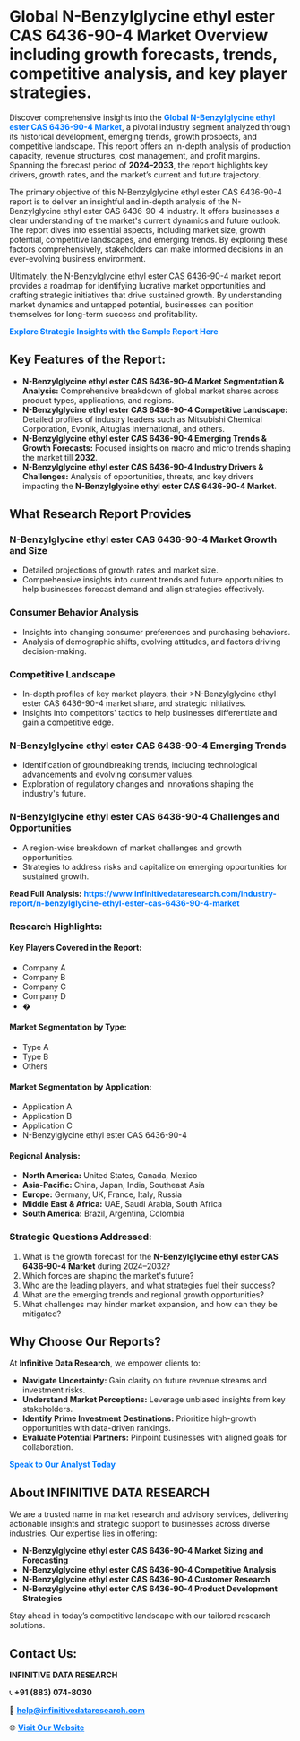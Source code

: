 <h1>Global N-Benzylglycine ethyl ester CAS 6436-90-4 Market Overview including growth forecasts, trends, competitive analysis, and key player strategies.</h1>
<p>
Discover comprehensive insights into the 
<a href="https://www.infinitivedataresearch.com/industry-report/n-benzylglycine-ethyl-ester-cas-6436-90-4-market" rel="dofollow" style="color: #007BFF; text-decoration: none;"><strong>Global N-Benzylglycine ethyl ester CAS 6436-90-4 Market</strong></a>, a pivotal industry segment analyzed through its historical development, emerging trends, growth prospects, and competitive landscape. This report offers an in-depth analysis of production capacity, revenue structures, cost management, and profit margins. Spanning the forecast period of <strong>2024–2033</strong>, the report highlights key drivers, growth rates, and the market’s current and future trajectory.
</p>
<p>
The primary objective of this N-Benzylglycine ethyl ester CAS 6436-90-4 report is to deliver an insightful and in-depth analysis of the N-Benzylglycine ethyl ester CAS 6436-90-4 industry. It offers businesses a clear understanding of the market's current dynamics and future outlook. The report dives into essential aspects, including market size, growth potential, competitive landscapes, and emerging trends. By exploring these factors comprehensively, stakeholders can make informed decisions in an ever-evolving business environment.
</p>
<p>
Ultimately, the N-Benzylglycine ethyl ester CAS 6436-90-4 market report provides a roadmap for identifying lucrative market opportunities and crafting strategic initiatives that drive sustained growth. By understanding market dynamics and untapped potential, businesses can position themselves for long-term success and profitability.
</p>
<p>
<a href="https://www.infinitivedataresearch.com/request-sample/reportId=103996" style="color: #007BFF; text-decoration: none;"><strong>Explore Strategic Insights with the Sample Report Here</strong></a>
</p>

<h2>Key Features of the Report:</h2>
<ul>
<li><strong>N-Benzylglycine ethyl ester CAS 6436-90-4 Market Segmentation & Analysis:</strong> Comprehensive breakdown of global market shares across product types, applications, and regions.</li>
<li><strong>N-Benzylglycine ethyl ester CAS 6436-90-4 Competitive Landscape:</strong> Detailed profiles of industry leaders such as Mitsubishi Chemical Corporation, Evonik, Altuglas International, and others.</li>
<li><strong>N-Benzylglycine ethyl ester CAS 6436-90-4 Emerging Trends & Growth Forecasts:</strong> Focused insights on macro and micro trends shaping the market till <strong>2032</strong>.</li>
<li><strong>N-Benzylglycine ethyl ester CAS 6436-90-4 Industry Drivers & Challenges:</strong> Analysis of opportunities, threats, and key drivers impacting the <strong>N-Benzylglycine ethyl ester CAS 6436-90-4 Market</strong>.</li>
</ul>

<h2>What Research Report Provides</h2>
<h3>N-Benzylglycine ethyl ester CAS 6436-90-4 Market Growth and Size</h3>
<ul>
<li>Detailed projections of growth rates and market size.</li>
<li>Comprehensive insights into current trends and future opportunities to help businesses forecast demand and align strategies effectively.</li>
</ul>

<h3>Consumer Behavior Analysis</h3>
<ul>
<li>Insights into changing consumer preferences and purchasing behaviors.</li>
<li>Analysis of demographic shifts, evolving attitudes, and factors driving decision-making.</li>
</ul>

<h3>Competitive Landscape</h3>
<ul>
<li>In-depth profiles of key market players, their >N-Benzylglycine ethyl ester CAS 6436-90-4 market share, and strategic initiatives.</li>
<li>Insights into competitors' tactics to help businesses differentiate and gain a competitive edge.</li>
</ul>

<h3>N-Benzylglycine ethyl ester CAS 6436-90-4 Emerging Trends</h3>
<ul>
<li>Identification of groundbreaking trends, including technological advancements and evolving consumer values.</li>
<li>Exploration of regulatory changes and innovations shaping the industry's future.</li>
</ul>

<h3>N-Benzylglycine ethyl ester CAS 6436-90-4 Challenges and Opportunities</h3>
<ul>
<li>A region-wise breakdown of market challenges and growth opportunities.</li>
<li>Strategies to address risks and capitalize on emerging opportunities for sustained growth.</li>
</ul>
<p><strong>Read Full Analysis:</strong> <a href="https://www.infinitivedataresearch.com/industry-report/n-benzylglycine-ethyl-ester-cas-6436-90-4-market" rel="dofollow" style="color: #007BFF; text-decoration: none;"><strong>https://www.infinitivedataresearch.com/industry-report/n-benzylglycine-ethyl-ester-cas-6436-90-4-market</strong></a></p>
<h3>Research Highlights:</h3>
<h4>Key Players Covered in the Report:</h4>
<ul><li>Company A</li><li>Company B</li><li>Company C</li><li>Company D</li><li>�</li></ul>
<h4>Market Segmentation by Type:</h4>
<ul><li>Type A</li><li>Type B</li><li>Others</li></ul>
<h4>Market Segmentation by Application:</h4>
<ul><li>Application A</li><li>Application B</li><li>Application C</li><li>N-Benzylglycine ethyl ester CAS 6436-90-4</li></ul>

<h4>Regional Analysis:</h4>
<ul>
<li><strong>North America:</strong> United States, Canada, Mexico</li>
<li><strong>Asia-Pacific:</strong> China, Japan, India, Southeast Asia</li>
<li><strong>Europe:</strong> Germany, UK, France, Italy, Russia</li>
<li><strong>Middle East & Africa:</strong> UAE, Saudi Arabia, South Africa</li>
<li><strong>South America:</strong> Brazil, Argentina, Colombia</li>
</ul>

<h3>Strategic Questions Addressed:</h3>
<ol>
<li>What is the growth forecast for the <strong>N-Benzylglycine ethyl ester CAS 6436-90-4 Market</strong> during 2024–2032?</li>
<li>Which forces are shaping the market's future?</li>
<li>Who are the leading players, and what strategies fuel their success?</li>
<li>What are the emerging trends and regional growth opportunities?</li>
<li>What challenges may hinder market expansion, and how can they be mitigated?</li>
</ol>

<h2>Why Choose Our Reports?</h2>
<p>At <strong>Infinitive Data Research</strong>, we empower clients to:</p>
<ul>
<li><strong>Navigate Uncertainty:</strong> Gain clarity on future revenue streams and investment risks.</li>
<li><strong>Understand Market Perceptions:</strong> Leverage unbiased insights from key stakeholders.</li>
<li><strong>Identify Prime Investment Destinations:</strong> Prioritize high-growth opportunities with data-driven rankings.</li>
<li><strong>Evaluate Potential Partners:</strong> Pinpoint businesses with aligned goals for collaboration.</li>
</ul>
<p><a href="https://www.infinitivedataresearch.com/industry-report/n-benzylglycine-ethyl-ester-cas-6436-90-4-market" rel="dofollow" style="color: #007BFF; text-decoration: none;"><strong>Speak to Our Analyst Today</strong></a></p>

<h2>About INFINITIVE DATA RESEARCH</h2>
<p>We are a trusted name in market research and advisory services, delivering actionable insights and strategic support to businesses across diverse industries. Our expertise lies in offering:</p>
<ul>
<li><strong>N-Benzylglycine ethyl ester CAS 6436-90-4 Market Sizing and Forecasting</strong></li>
<li><strong>N-Benzylglycine ethyl ester CAS 6436-90-4 Competitive Analysis</strong></li>
<li><strong>N-Benzylglycine ethyl ester CAS 6436-90-4 Customer Research</strong></li>
<li><strong>N-Benzylglycine ethyl ester CAS 6436-90-4 Product Development Strategies</strong></li>
</ul>
<p>Stay ahead in today’s competitive landscape with our tailored research solutions.</p>

<h2>Contact Us:</h2>
<p><strong>INFINITIVE DATA RESEARCH</strong></p>
<p>📞 <strong>+91 (883) 074-8030</strong></p>
<p>📧 <strong><a href="mailto:help@infinitivedataresearch.com" style="color: #007BFF;">help@infinitivedataresearch.com</a></strong></p>
<p>🌐 <strong><a href="https://www.infinitivedataresearch.com" rel="dofollow" style="color: #007BFF;">Visit Our Website</a></strong></p>